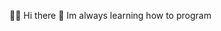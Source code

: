  👋😃 Hi there
 🌱 Im always learning how to program
<!---
rihwn/rihwn is a ✨ special ✨ repository because its `README.md` (this file) appears on your GitHub profile.
You can click the Preview link to take a look at your changes.
--->
